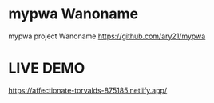 # mypwa Wanoname
mypwa project Wanoname
https://github.com/ary21/mypwa

# LIVE DEMO 
https://affectionate-torvalds-875185.netlify.app/

